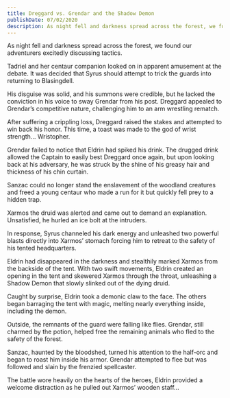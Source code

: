 ```yaml
---
title: Dreggard vs. Grendar and the Shadow Demon
publishDate: 07/02/2020
description: As night fell and darkness spread across the forest, we found our adventurers excitedly discussing tactics.
---
```


As night fell and darkness spread across the forest, we found our adventurers excitedly discussing tactics.

Tadriel and her centaur companion looked on in apparent amusement at the debate. It was decided that Syrus should attempt to trick the guards into returning to Blasingdell.

His disguise was solid, and his summons were credible, but he lacked the conviction in his voice to sway Grendar from his post. Dreggard appealed to Grendar’s competitive nature, challenging him to an arm wrestling rematch.

After suffering a crippling loss, Dreggard raised the stakes and attempted to win back his honor. This time, a toast was made to the god of wrist strength… Wristopher.

Grendar failed to notice that Eldrin had spiked his drink. The drugged drink allowed the Captain to easily best Dreggard once again, but upon looking back at his adversary, he was struck by the shine of his greasy hair and thickness of his chin curtain.

Sanzac could no longer stand the enslavement of the woodland creatures and freed a young centaur who made a run for it but quickly fell prey to a hidden trap.

Xarmos the druid was alerted and came out to demand an explanation. Unsatisfied, he hurled an ice bolt at the intruders.

In response, Syrus channeled his dark energy and unleashed two powerful blasts directly into Xarmos’ stomach forcing him to retreat to the safety of his tented headquarters.

Eldrin had disappeared in the darkness and stealthily marked Xarmos from the backside of the tent. With two swift movements, Eldrin created an opening in the tent and skewered Xarmos through the throat, unleashing a Shadow Demon that slowly slinked out of the dying druid.

Caught by surprise, Eldrin took a demonic claw to the face. The others began barraging the tent with magic, melting nearly everything inside, including the demon.

Outside, the remnants of the guard were falling like flies. Grendar, still charmed by the potion, helped free the remaining animals who fled to the safety of the forest.

Sanzac, haunted by the bloodshed, turned his attention to the half-orc and began to roast him inside his armor. Grendar attempted to flee but was followed and slain by the frenzied spellcaster.

The battle wore heavily on the hearts of the heroes, Eldrin provided a welcome distraction as he pulled out Xarmos’ wooden staff…
